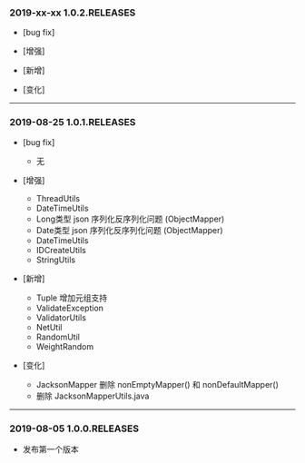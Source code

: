 ### 2019-xx-xx 1.0.2.RELEASES

- [bug fix]

- [增强]

- [新增]

- [变化]

---

### 2019-08-25 1.0.1.RELEASES

- [bug fix]
    - 无

- [增强]
    - ThreadUtils
    - DateTimeUtils
    - Long类型 json 序列化反序列化问题 (ObjectMapper)
    - Date类型 json 序列化反序列化问题 (ObjectMapper)
    - DateTimeUtils
    - IDCreateUtils
    - StringUtils

- [新增]
    - Tuple 增加元组支持
    - ValidateException
    - ValidatorUtils
    - NetUtil
    - RandomUtil
    - WeightRandom

- [变化]
    - JacksonMapper 删除 nonEmptyMapper() 和 nonDefaultMapper()
    - 删除 JacksonMapperUtils.java

---

### 2019-08-05 1.0.0.RELEASES

- 发布第一个版本























